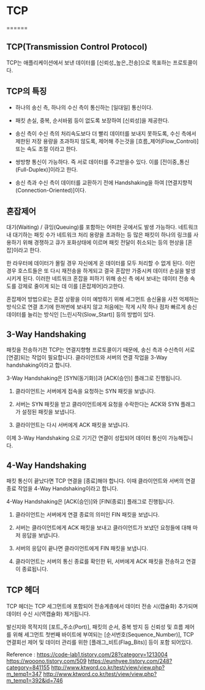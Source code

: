 # TCP
======

## TCP(Transmission Control Protocol)

TCP는 애플리케이션에서 보낸 데이터를 [신뢰성_높은_전송]으로 목표하는
프로토콜이다.

## TCP의 특징

- 하나의 송신 측, 하나의 수신 측이 통신하는 [일대일] 통신이다.

- 패킷 손실, 중복, 순서바뀜 등이 없도록 보장하여 [신뢰성]을 제공한다.

- 송신 측이 수신 측의 처리속도보다 더 빨리 데이터를 보내지 못하도록,
  수신 측에서 제한된 저장 용량을 초과하지 않도록, 제어해 주는것을 [흐름_제어(Flow_Control)] 또는 속도 조절 이라고 한다.

- 쌍방향 통신이 가능하다. 즉 서로 데이터를 주고받을수 있다.
  이를 [전이중_통신(Full-Duplex)]이라고 한다.

- 송신 측과 수신 측이 데이터를 교환하기 전에 Handshaking을 하여
  [연결지향적(Connection-Oriented)]이다.

## 혼잡제어

대기(Waiting) / 큐잉(Queuing)를 포함하는 어떠한 곳에서도
발생 가능하다. 네트워크 내 대기하는 패킷 수가 네트워크 처리 용량을
초과하는 등 많은 패킷이 하나의 링크를 사용하기 위해 경쟁하고
큐가 포화상태에 이르며 패킷 전달이 취소되는 등의 현상을 [혼잡]이라고 한다.

한 라우터에 데이터가 몰릴 경우 자신에게 온 데이터를 모두 처리할 수 없게
된다. 이런 경우 호스트들은 또 다시 재전송을 하게되고 결국 혼잡만 가중시켜
데이터 손실을 발생시키게 된다. 이러한 네트워크 혼잡을 피하기 위해 송신 측
에서 보내는 데이터 전송 속도를 강제로 줄이게 되는 데
이를 [혼잡제어]라고한다.

혼잡제어 방법으로는 혼잡 상황을 이미 예방하기 위해 세그먼트 송신율을 사전 억제하는 방식으로 연결 초기에 한꺼번에 보내지 않고 처음에는 작게 시작 하나 점차 빠르게 송신 데이터를 늘리는 방식인 [느린시작(Slow_Start)] 등의 방법이 있다.

## 3-Way Handshaking

패킷을 전송하기전 TCP는 연결지향형 프로토콜이기 때문에, 송신 측과
수신측이 서로 [연결]되는 작업이 필요합니다.
클라이언트와 서버의 연결 작업을 3-Way handshaking이라고 합니다.

3-Way Handshaking은 [SYN(동기화)]과 [ACK(승인)] 플래그로 진행됩니다.

1. 클라이언트는 서버에게 접속을 요청하는 SYN 패킷을 보냅니다.

2. 서버는 SYN 패킷을 받고 클라이언트에게 요청을 수락한다는 ACK와 SYN
  플래그가 설정된 패킷을 보냅니다.

3. 클라이언트는 다시 서버에게 ACK 패킷을 보냅니다.

이제 3-Way Handshaking 으로 기기간 연결이 성립되어 데이터 통신이 
가능해집니다.

## 4-Way Handshaking

패킷 통신이 끝났다면 TCP 연결을 [종료]해야 합니다. 이때 클라이언트와
서버의 연결 종료 작업을 4-Way Handshaking이라고 합니다.

4-Way Handshaking은 [ACK(승인)]와 [FIN(종료)] 플래그로 진행됩니다.

1. 클라이언트는 서버에게 연결 종료의 의미인 FIN 패킷을 보냅니다.

2. 서버는 클라이언트에게 ACK 패킷을 보내고 클라이언트가 보냈던 요청들에
  대해 마저 응답을 보냅니다.

3. 서버의 응답이 끝나면 클라이언트에게 FIN 패킷을 보냅니다.

4. 클라이언트는 서버의 통신 종료를 확인한 뒤, 서버에게 ACK 패킷을 전송하고
  연결이 종료됩니다.

## TCP 헤더

TCP 헤더는 TCP 세그먼트에 포함되어 전송계층에서 데이터 전송 시(캡슐화)
추가되며 데이터 수신 시(역캡슐화) 제거됩니다.

발신지와 목적지의 [포트_주소(Port)], 패킷의 순서, 중복 방지 등 신뢰성 및
흐름 제어를 위해 세그먼트 첫번째 바이트에 부여되는 [순서번호(Sequence_Number)],
TCP 연결회선 제어 및 데이터 관리를 위한 [플래그_비트(Flag_Bits)] 등이 포함
되어있다.


Reference :
https://code-lab1.tistory.com/28?category=1213004
https://wooono.tistory.com/509
https://eunhyee.tistory.com/248?category=841155
http://www.ktword.co.kr/test/view/view.php?m_temp1=347
http://www.ktword.co.kr/test/view/view.php?m_temp1=392&id=746